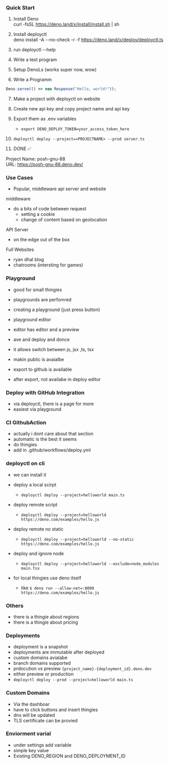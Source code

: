 ### Quick Start

1. Install Deno\
   curl -fsSL https://deno.land/x/install/install.sh | sh

2. Install deployctl\
   deno install -A --no-check -r -f https://deno.land/x/deploy/deployctl.ts

3. run deployctl --help

4. Write a test program

5. Setup DenoLs (works super now, wow)

6. Write a Programm

```ts
Deno.serve(() => new Response("Hello, world!"));
```

7. Make a project with deployctl on website

8. Create new api key and copy project name and api key

9. Export them as .env variables
   - `export DENO_DEPLOY_TOKEN=your_access_token_here`

10. `deployctl deploy --project=<PROJECTNAME> --prod server.ts`

11. DONE ✅

Project Name: posh-gnu-88\
URL: https://posh-gnu-88.deno.dev/

### Use Cases

- Popular, middleware api server and website

middleware

- do a bits of code between request
  - setting a cookie
  - change of content based on geolocation

API Server

- on the edge out of the box

Full Websites

- ryan dhal blog
- chatrooms (intersting for games)

### Playground

- good for small thingies
- playgrounds are perfomred

- creating a playground (just press button)
- playground editor
- editor has editor and a preview
- ave and deploy and donce
- it allows switch between js, jsx ,ts, tsx
- makin public is avaialbe
- export to github is available
- after export, not availabe in deploy editor

### Deploy with GitHub Integration

- via deployctl, there is a page for more
- easiest via playground

### CI GithubAction

- actually i dont care about that section
- automatic is the best it seems
- do thingies
- add in .github/workflows/deploy.yml

### deployctl on cli

- we can install it
- deploy a local scirpt
  - `deployctl deploy --project=helloworld main.ts`
- deploy remote script
  - `deployctl deploy --project=helloworld https://deno.com/examples/hello.js`
- deploy remote no static
  - `deployctl deploy --project=helloworld --no-static https://deno.com/examples/hello.js`
- deploy and ignore node
  - `deployctl deploy --project=helloworld --exclude=node_modules main.tsx`

- for local thingies use deno itself
  - like `$ deno run --allow-net=:8000 https://deno.com/examples/hello.js`

### Others

- there is a thingie about regions
- there is a thingie about pricing

### Deployments

- deployment is a snapshot
- deployments are immutable after deployed
- custom domains avialabe
- branch domains supported
- prdocution vs preview `{project_name}-{deployment_id}.deno.dev`
- either preview or production
- `deployctl deploy --prod --project=helloworld main.ts`

### Custom Domains

- Via the dashboar
- have to click buttons and insert thingies
- dns will be updated
- TLS certificate can be provied

### Enviorment varial

- under settings add variable
- simple key value
- Existing DENO\_REGION and DENO\_DEPLOYMENT\_ID
